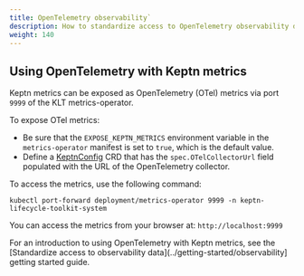 ```yaml
---
title: OpenTelemetry observability`
description: How to standardize access to OpenTelemetry observability data
weight: 140
---
```

## Using OpenTelemetry with Keptn metrics

Keptn metrics can be exposed as OpenTelemetry (OTel) metrics
via port `9999` of the KLT metrics-operator.

To expose OTel metrics:

* Be sure that the `EXPOSE_KEPTN_METRICS` environment variable
  in the `metrics-operator` manifest is set to `true`,
  which is the default value.
* Define a [KeptnConfig](../yaml-crd-ref/config.md) CRD
  that has the `spec.OTelCollectorUrl` field populated
  with the URL of the OpenTelemetry collector.

To access the metrics, use the following command:

```shell
kubectl port-forward deployment/metrics-operator 9999 -n keptn-lifecycle-toolkit-system
```

You can access the metrics from your browser at: `http://localhost:9999`

For an introduction to using OpenTelemetry with Keptn metrics, see the
[Standardize access to observability data](../getting-started/observability]
getting started guide.
